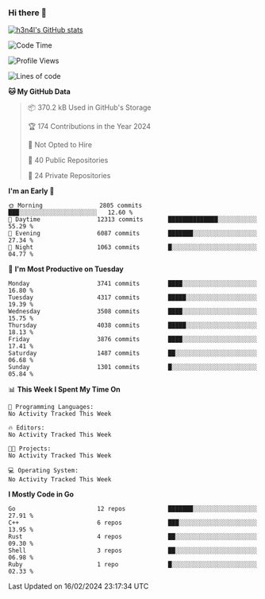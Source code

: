 ### Hi there 👋

[![h3n4l's GitHub stats](https://github-readme-stats.vercel.app/api?username=h3n4l&count_private=true&show_icons=true&theme=radical)](https://github.com/h3n4l/github-readme-stats)

<!--START_SECTION:waka-->
![Code Time](http://img.shields.io/badge/Code%20Time-1%2C836%20hrs%2017%20mins-blue)

![Profile Views](http://img.shields.io/badge/Profile%20Views-0-blue)

![Lines of code](https://img.shields.io/badge/From%20Hello%20World%20I%27ve%20Written-6.1%20million%20lines%20of%20code-blue)

**🐱 My GitHub Data** 

> 📦 370.2 kB Used in GitHub's Storage 
 > 
> 🏆 174 Contributions in the Year 2024
 > 
> 🚫 Not Opted to Hire
 > 
> 📜 40 Public Repositories 
 > 
> 🔑 24 Private Repositories 
 > 
**I'm an Early 🐤** 

```text
🌞 Morning                2805 commits        ███░░░░░░░░░░░░░░░░░░░░░░   12.60 % 
🌆 Daytime                12313 commits       ██████████████░░░░░░░░░░░   55.29 % 
🌃 Evening                6087 commits        ███████░░░░░░░░░░░░░░░░░░   27.34 % 
🌙 Night                  1063 commits        █░░░░░░░░░░░░░░░░░░░░░░░░   04.77 % 
```
📅 **I'm Most Productive on Tuesday** 

```text
Monday                   3741 commits        ████░░░░░░░░░░░░░░░░░░░░░   16.80 % 
Tuesday                  4317 commits        █████░░░░░░░░░░░░░░░░░░░░   19.39 % 
Wednesday                3508 commits        ████░░░░░░░░░░░░░░░░░░░░░   15.75 % 
Thursday                 4038 commits        █████░░░░░░░░░░░░░░░░░░░░   18.13 % 
Friday                   3876 commits        ████░░░░░░░░░░░░░░░░░░░░░   17.41 % 
Saturday                 1487 commits        ██░░░░░░░░░░░░░░░░░░░░░░░   06.68 % 
Sunday                   1301 commits        █░░░░░░░░░░░░░░░░░░░░░░░░   05.84 % 
```


📊 **This Week I Spent My Time On** 

```text
💬 Programming Languages: 
No Activity Tracked This Week

🔥 Editors: 
No Activity Tracked This Week

🐱‍💻 Projects: 
No Activity Tracked This Week

💻 Operating System: 
No Activity Tracked This Week
```

**I Mostly Code in Go** 

```text
Go                       12 repos            ███████░░░░░░░░░░░░░░░░░░   27.91 % 
C++                      6 repos             ███░░░░░░░░░░░░░░░░░░░░░░   13.95 % 
Rust                     4 repos             ██░░░░░░░░░░░░░░░░░░░░░░░   09.30 % 
Shell                    3 repos             ██░░░░░░░░░░░░░░░░░░░░░░░   06.98 % 
Ruby                     1 repo              █░░░░░░░░░░░░░░░░░░░░░░░░   02.33 % 
```




 Last Updated on 16/02/2024 23:17:34 UTC
<!--END_SECTION:waka-->

